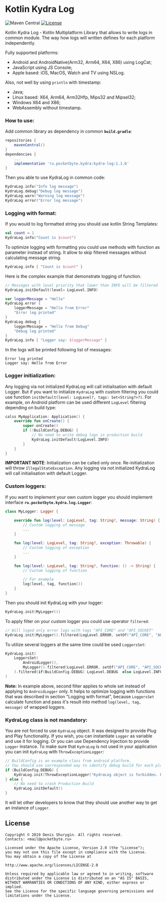 # Kotlin Kydra Log
![Maven Central](https://img.shields.io/maven-central/v/ru.pocketbyte.kydra/kydra-log) [![License](https://img.shields.io/badge/License-Apache/2.0-blue.svg)](LICENSE)

Kotlin Kydra Log - Kotlin Multiplatform Library that allows to write logs in common module. The way how logs will written defines for each platform independently.

Fully supported platforms:
- Android and AndroidNative(Arm32, Arm64, X64, X86) using LogCat;
- JavaScript using JS Console;
- Apple based: iOS, MacOS, Watch and TV using NSLog.

Also, not well by using `println` with timestamp:
- Java;
- Linux based: X64, Arm64, Arm32Hfp, Mips32 and Mipsel32;
- Windows X64 and X86;
- WebAssembly without timestamp.

### How to use:
Add common library as dependency in common **`build.gradle`**:
```gradle
repositories {
    mavenCentral()
}
dependencies {
    ...
    implementation 'ru.pocketbyte.kydra:kydra-log:1.1.6'
}
```

Then you able to use KydraLog in common code:
```Kotlin
KydraLog.info("Info log message")
KydraLog.debug("Debug log message")
KydraLog.warn("Warning log message")
KydraLog.error("Error log message")
```
### Logging with format:
If you would to log formatted string you should use kotlin String Templates:
```Kotlin
val count = 1
KydraLog.info("Count is $count")
```
To optimize logging with formatting you could use methods with function as parameter instead of string. It allow to skip filtered messages without calculating message string.
```Kotlin
KydraLog.info { "Count is $count" }
```
Here is the complex example that demonstrate logging of function.
```Kotlin
// Messages with level priority that lower than INFO will be filtered
KydraLog.initDefault(level= LogLevel.INFO)

var loggerMessage = "Hello"
KydraLog.error {
    loggerMessage = "Hello from Error"
    "Error log printed"
}
KydraLog.debug {
    loggerMessage = "Hello from Debug"
    "Debug log printed"
}
KydraLog.info { "Logger say: $loggerMessage" }
```
In the logs will be printed following list of messages:
```
Error log printed
Logger say: Hello from Error
```
### Logger initialization:
Any logging via not initialized KydraLog will call initialisation with default Logger. But if you want to initialize `KydraLog` with custom filtering you could use function `initDefault(level: LogLevel?, tags: Set<String?>?)`.
For example, on Android platform can be used different `LogLevel` filtering depending on build type:
```Kotlin
calss MyApplication: Application() {
    override fun onCreate() {
        super.onCreate()
        if (!BuildConfig.DEBUG) {
            // No need to write debug logs in production build
            KydraLog.initDefault(LogLevel.INFO)
        }
    }
}
```
**IMPORTANT NOTE**: Initialization can be called only once. Re-initialization will throw `IllegalStateException`. Any logging via not initialized KydraLog will call initialisation with default Logger.

### Custom loggers:
If you want to implement your own custom logger you should implement interface **`ru.pocketbyte.kydra.log.Logger`**:

```Kotlin
class MyLogger: Logger {

    override fun log(level: LogLevel, tag: String?, message: String) {
        // Custom logging of message
        ...
    }

    fun log(level: LogLevel, tag: String?, exception: Throwable) {
        // Custom logging of exception
        ...
    }

    fun log(level: LogLevel, tag: String?, function: () -> String) {
        // Custom logging of function

        // For example
        log(level, tag, function())
    }
}
```

Then you should init KydraLog with your logger:

```Kotlin
KydraLog.init(MyLogger())
```
To apply filter on your custom logger you could use operator `filtered`:
```Kotlin
// Will loged only error logs with tags "API_CORE" and "API_SOCKET"
KydraLog.init(MyLogger().filtered(LogLevel.ERROR, setOf("API_CORE", "API_SOCKET")))
```

To utilize several loggers at the same time could be used `LoggersSet`:
```Kotlin
KydraLog.init(
    LoggersSet(
        AndroidLogger(),
        MyLogger().filtered(LogLevel.ERROR, setOf("API_CORE", "API_SOCKET"))
    ).filtered(if(BuildConfig.DEBUG) LogLevel.DEBUG  else LogLevel.INFO)
)
```
**Note:** In example above, second filter applies to whole set instead of applying to `AndroidLogger` only. It helps to optimize logging with functions that was described in section "Logging with format", because `LoggersSet` calculate function and pass it's result into method `log(level, tag, message)` of wrapped loggers.

### KydraLog class is not mandatory:
You are not forced to use `KydraLog` object. It was designed to provide Plug and Play functionality. If you wish, you can instantiate `Logger` as variable and use it for logging. Or you can use Dependency Injection to provide `Logger` instance. To make sure that `KydraLog` is not used in your application you can init `KydraLog` with `ThrowExceptionLogger`:
```Kotlin
// BuildConfig is an example class from android platform.
// You should use corresponded way to identify debug build for each platform independently.
if (BuildConfig.DEBUG) {
    KydraLog.init(ThrowExceptionLogger("KydraLog object is forbidden. Please use DI to get Logger instance."))
} else {
    // No need to crash Production Build
    KydraLog.initDefault()
}
```
It will let other developers to know that they should use another way to get an instance of `Logger`.

## License

```
Copyright © 2019 Denis Shurygin. All rights reserved.
Contacts: <mail@pocketbyte.ru>

Licensed under the Apache License, Version 2.0 (the "License");
you may not use this file except in compliance with the License.
You may obtain a copy of the License at

http://www.apache.org/licenses/LICENSE-2.0

Unless required by applicable law or agreed to in writing, software
distributed under the License is distributed on an "AS IS" BASIS,
WITHOUT WARRANTIES OR CONDITIONS OF ANY KIND, either express or implied.
See the License for the specific language governing permissions and
limitations under the License.
```


